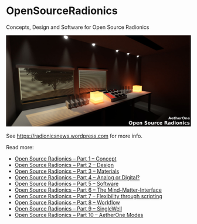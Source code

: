 # OpenSourceRadionics
Concepts, Design and Software for Open Source Radionics

![AetherOne](/AetherOneOpenSourceRadionics.jpg)

See https://radionicsnews.wordpress.com for more info.

Read more:
- [Open Source Radionics – Part 1 – Concept](https://radionicsnews.wordpress.com/2017/08/15/open-source-radionics-part-1-concept)
- [Open Source Radionics – Part 2 – Design](https://radionicsnews.wordpress.com/2017/08/17/open-source-radionics-part-2-design)
- [Open Source Radionics – Part 3 – Materials](https://radionicsnews.wordpress.com/2017/08/21/open-source-radionics-part-3-materials)
- [Open Source Radionics – Part 4 – Analog or Digital?](https://radionicsnews.wordpress.com/2017/08/21/open-source-radionics-part-4-analog-or-digital)
- [Open Source Radionics – Part 5 – Software](https://radionicsnews.wordpress.com/2017/08/22/open-source-radionics-part-5-software/)
- [Open Source Radionics – Part 6 – The Mind-Matter-Interface](https://radionicsnews.wordpress.com/2017/08/26/open-source-radionics-part-6-the-mind-matter-interface/)
- [Open Source Radionics – Part 7 – Flexibility through scripting](https://radionicsnews.wordpress.com/2017/08/26/open-source-radionics-part-7-flexibility-through-scripting/)
- [Open Source Radionics – Part 8 – Workflow](https://radionicsnews.wordpress.com/2017/08/30/open-source-radionics-part-8-workflow/)
- [Open Source Radionics – Part 9 – SingleWell](https://radionicsnews.wordpress.com/2017/09/02/open-source-radionics-part-9-singlewell/)
- [Open Source Radionics – Part 10 – AetherOne Modes](https://radionicsnews.wordpress.com/2017/09/06/open-source-radionics-part-10-aetherone-modes/)
